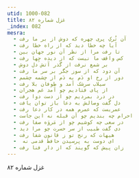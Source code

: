 ```yaml
---
utid: 1000-082
title: غزل شماره ۸۲
_index: 082
mesra:
  - آن تُرکِ پری چهره که دوش از بر ما رفت
  - آیا چه خطا دید که از راه خطا رفت
  - تا رفت مرا از نظر آن نور جهان بین
  - کس واقف ما نیست که از دیده چِها رفت
  - بر شمع نرفت از گذر آتش دل دوش
  - آن دود که از سوز جگر بر سر ما رفت
  - دور از رخ او دَم به دَم از چشمه چشمم
  - سیلاب سرشک آمد و طوفان بلا رفت
  - از پای فتادیم چو آمد غم هجران
  - در درد بمردیم چو از دست دوا رفت
  - دل گفت وصالش به دعا باز توان یافت
  - عمریست که عمرم همه در کار دعا رفت
  - احرام چه بندیم چو آن قبله نه این جاست
  - در سعی چه کوشیم چو از مَروَه صفا رفت
  - دی گفت طبیب از سر حسرت چو مرا دید
  - هیهات که رنج تو ز قانون شفا رفت
  - ‌ ای دوست به پرسیدن حافظ قدمی نه
  - زان پیش که گویند که از دارِ فنا رفت
---
```

غزل شماره ۸۲
